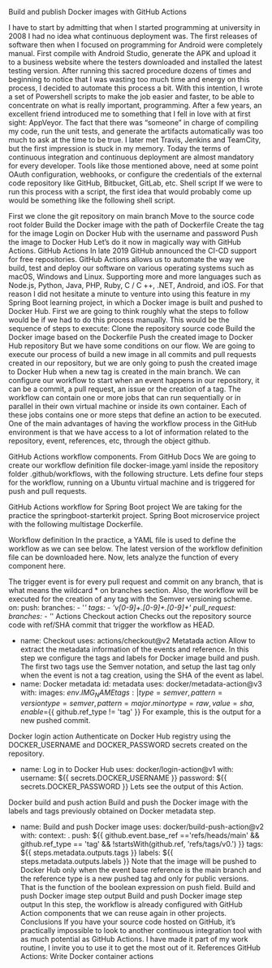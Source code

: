 Build and publish Docker images with GitHub Actions

I have to start by admitting that when I started programming at university in 2008 I had no idea what continuous deployment was. The first releases of software then when I focused on programming for Android were completely manual. First compile with Android Studio, generate the APK and upload it to a business website where the testers downloaded and installed the latest testing version.
After running this sacred procedure dozens of times and beginning to notice that I was wasting too much time and energy on this process, I decided to automate this process a bit. With this intention, I wrote a set of Powershell scripts to make the job easier and faster, to be able to concentrate on what is really important, programming.
After a few years, an excellent friend introduced me to something that I fell in love with at first sight: AppVeyor. The fact that there was “someone” in charge of compiling my code, run the unit tests, and generate the artifacts automatically was too much to ask at the time to be true. I later met Travis, Jenkins and TeamCity, but the first impression is stuck in my memory.
Today the terms of continuous integration and continuous deployment are almost mandatory for every developer. Tools like those mentioned above, need at some point OAuth configuration, webhooks, or configure the credentials of the external code repository like GitHub, Bitbucket, GitLab, etc.
Shell script
If we were to run this process with a script, the first idea that would probably come up would be something like the following shell script.

First we clone the git repository on main branch
Move to the source code root folder
Build the Docker image with the path of Dockerfile
Create the tag for the image
Login on Docker Hub with the username and password
Push the image to Docker Hub
Let’s do it now in magically way with GitHub Actions.
GitHub Actions
In late 2019 GitHub announced the CI-CD support for free repositories. GitHub Actions allows us to automate the way we build, test and deploy our software on various operating systems such as macOS, Windows and Linux. Supporting more and more languages such as Node.js, Python, Java, PHP, Ruby, C / C ++, .NET, Android, and iOS.
For that reason I did not hesitate a minute to venture into using this feature in my Spring Boot learning project, in which a Docker image is built and pushed to Docker Hub. First we are going to think roughly what the steps to follow would be if we had to do this process manually. This would be the sequence of steps to execute:
Clone the repository source code
Build the Docker image based on the Dockerfile
Push the created image to Docker Hub repository
But we have some conditions on our flow. We are going to execute our process of build a new image in all commits and pull requests created in our repository, but we are only going to push the created image to Docker Hub when a new tag is created in the main branch.
We can configure our workflow to start when an event happens in our repository, it can be a commit, a pull request, an issue or the creation of a tag. The workflow can contain one or more jobs that can run sequentially or in parallel in their own virtual machine or inside its own container. Each of these jobs contains one or more steps that define an action to be executed. One of the main advantages of having the workflow process in the GitHub environment is that we have access to a lot of information related to the repository, event, references, etc, through the object github.

GitHub Actions workflow components. From GitHub Docs
We are going to create our workflow definition file docker-image.yaml inside the repository folder .github/workflows, with the following structure. Lets define four steps for the workflow, running on a Ubuntu virtual machine and is triggered for push and pull requests.

GitHub Actions workflow for Spring Boot project
We are taking for the practice the springboot-starterkit project. Spring Boot microservice project with the following multistage Dockerfile.

Workflow definition
In the practice, a YAML file is used to define the workflow as we can see below. The latest version of the workflow definition file can be downloaded here. Now, lets analyze the function of every component here.

The trigger event is for every pull request and commit on any branch, that is what means the wildcard * on branches section. Also, the workflow will be executed for the creation of any tag with the Semver versioning scheme.
on:
  push:
    branches:
      - '*'
    tags:
      - 'v[0-9]+.[0-9]+.[0-9]+'
  pull_request:
    branches:
      - '*'
Actions
Checkout action
Checks out the repository source code with ref/SHA commit that trigger the workflow as HEAD.
- name: Checkout
  uses: actions/checkout@v2
Metatada action
Allow to extract the metadata information of the events and reference. In this step we configure the tags and labels for Docker image build and push. The first two tags use the Semver notation, and setup the last tag only when the event is not a tag creation, using the SHA of the event as label.
- name: Docker metadata
  id: metadata
  uses: docker/metadata-action@v3
  with:
    images: ${{ env.IMG_NAME }}
    tags: |
      type=semver,pattern={{version}}
      type=semver,pattern={{major}}.{{minor}}
      type=raw,value={{sha}},enable=${{ github.ref_type != 'tag' }}
For example, this is the output for a new pushed commit.

Docker login action
Authenticate on Docker Hub registry using the DOCKER_USERNAME and DOCKER_PASSWORD secrets created on the repository.
- name: Log in to Docker Hub
  uses: docker/login-action@v1
  with:
    username: ${{ secrets.DOCKER_USERNAME }}
    password: ${{ secrets.DOCKER_PASSWORD }}
Lets see the output of this Action.

Docker build and push action
Build and push the Docker image with the labels and tags previously obtained on Docker metadata step.
- name: Build and push Docker image
  uses: docker/build-push-action@v2
  with:
    context: .
    push: ${{
      github.event.base_ref =='refs/heads/main' &&
      github.ref_type == 'tag' &&
      !startsWith(github.ref, 'refs/tags/v0.')
    }}
    tags: ${{ steps.metadata.outputs.tags }}
    labels: ${{ steps.metadata.outputs.labels }}
Note that the image will be pushed to Docker Hub only when the event base reference is the main branch and the reference type is a new pushed tag and only for public versions. That is the function of the boolean expression on push field.
Build and push Docker image step output
Build and push Docker image step output
In this step, the workflow is already configured with GitHub Action components that we can reuse again in other projects.
Conclusions
If you have your source code hosted on GitHub, it’s practically impossible to look to another continuous integration tool with as much potential as GitHub Actions. I have made it part of my work routine, I invite you to use it to get the most out of it.
References
GitHub Actions: Write Docker container actions
